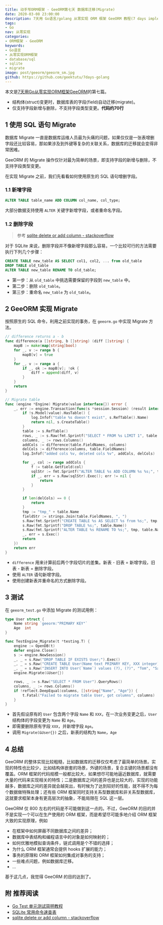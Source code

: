 ```yaml
---
title: 动手写ORM框架 - GeeORM第七天 数据库迁移(Migrate)
date: 2020-03-08 23:00:00
description: 7天用 Go语言/golang 从零实现 ORM 框架 GeeORM 教程(7 days implement golang object relational mapping framework from scratch tutorial)，动手写 ORM 框架，参照 gorm, xorm 的实现。结构体(struct)变更时，数据库表的字段(field)自动迁移(migrate)；仅支持字段新增与删除，不支持字段类型变更。
tags:
- Go
nav: 从零实现
categories:
- ORM框架 - GeeORM
keywords:
- Go语言
- 从零实现ORM框架
- database/sql
- sqlite
- migrate
image: post/geeorm/geeorm_sm.jpg
github: https://github.com/geektutu/7days-golang
---
```


本文是[7天用Go从零实现ORM框架GeeORM](https://geektutu.com/post/geeorm.html)的第七篇。

- 结构体(struct)变更时，数据库表的字段(field)自动迁移(migrate)。
- 仅支持字段新增与删除，不支持字段类型变更。**代码约70行**

## 1 使用 SQL 语句 Migrate

数据库 Migrate 一直是数据库运维人员最为头痛的问题，如果仅仅是一张表增删字段还比较容易，那如果涉及到外键等复杂的关联关系，数据库的迁移就会变得非常困难。

GeeORM 的 Migrate 操作仅针对最为简单的场景，即支持字段的新增与删除，不支持字段类型变更。

在实现 Migrate 之前，我们先看看如何使用原生的 SQL 语句增删字段。

### 1.1 新增字段

```sql
ALTER TABLE table_name ADD COLUMN col_name, col_type;
```

大部分数据支持使用 `ALTER` 关键字新增字段，或者重命名字段。

### 1.2 删除字段

> 参考 [sqlite delete or add column - stackoverflow](https://stackoverflow.com/questions/8442147/how-to-delete-or-add-column-in-sqlite)

对于 SQLite 来说，删除字段并不像新增字段那么容易，一个比较可行的方法需要执行下列几个步骤：

```sql
CREATE TABLE new_table AS SELECT col1, col2, ... from old_table
DROP TABLE old_table
ALTER TABLE new_table RENAME TO old_table;
```

- 第一步：从 `old_table` 中挑选需要保留的字段到 `new_table` 中。
- 第二步：删除 `old_table`。
- 第三步：重命名 `new_table` 为 `old_table`。

## 2 GeeORM 实现 Migrate

按照原生的 SQL 命令，利用之前实现的事务，在 `geeorm.go` 中实现 Migrate 方法。

```go
// difference returns a - b
func difference(a []string, b []string) (diff []string) {
	mapB := make(map[string]bool)
	for _, v := range b {
		mapB[v] = true
	}
	for _, v := range a {
		if _, ok := mapB[v]; !ok {
			diff = append(diff, v)
		}
	}
	return
}

// Migrate table
func (engine *Engine) Migrate(value interface{}) error {
	_, err := engine.Transaction(func(s *session.Session) (result interface{}, err error) {
		if !s.Model(value).HasTable() {
			log.Infof("table %s doesn't exist", s.RefTable().Name)
			return nil, s.CreateTable()
		}
		table := s.RefTable()
		rows, _ := s.Raw(fmt.Sprintf("SELECT * FROM %s LIMIT 1", table.Name)).QueryRows()
		columns, _ := rows.Columns()
		addCols := difference(table.FieldNames, columns)
		delCols := difference(columns, table.FieldNames)
		log.Infof("added cols %v, deleted cols %v", addCols, delCols)

		for _, col := range addCols {
			f := table.GetField(col)
			sqlStr := fmt.Sprintf("ALTER TABLE %s ADD COLUMN %s %s;", table.Name, f.Name, f.Tag)
			if _, err = s.Raw(sqlStr).Exec(); err != nil {
				return
			}
		}

		if len(delCols) == 0 {
			return
		}
		tmp := "tmp_" + table.Name
		fieldStr := strings.Join(table.FieldNames, ", ")
		s.Raw(fmt.Sprintf("CREATE TABLE %s AS SELECT %s from %s;", tmp, fieldStr, table.Name))
		s.Raw(fmt.Sprintf("DROP TABLE %s;", table.Name))
		s.Raw(fmt.Sprintf("ALTER TABLE %s RENAME TO %s;", tmp, table.Name))
		_, err = s.Exec()
		return
	})
	return err
}
```

- `difference` 用来计算前后两个字段切片的差集。新表 - 旧表 = 新增字段，旧表 - 新表 = 删除字段。
- 使用 `ALTER` 语句新增字段。
- 使用创建新表并重命名的方式删除字段。

## 3 测试

在 `geeorm_test.go` 中添加 Migrate 的测试用例：

```go
type User struct {
	Name string `geeorm:"PRIMARY KEY"`
	Age  int
}

func TestEngine_Migrate(t *testing.T) {
	engine := OpenDB(t)
	defer engine.Close()
	s := engine.NewSession()
	_, _ = s.Raw("DROP TABLE IF EXISTS User;").Exec()
	_, _ = s.Raw("CREATE TABLE User(Name text PRIMARY KEY, XXX integer);").Exec()
	_, _ = s.Raw("INSERT INTO User(`Name`) values (?), (?)", "Tom", "Sam").Exec()
	engine.Migrate(&User{})

	rows, _ := s.Raw("SELECT * FROM User").QueryRows()
	columns, _ := rows.Columns()
	if !reflect.DeepEqual(columns, []string{"Name", "Age"}) {
		t.Fatal("Failed to migrate table User, got columns", columns)
	}
}
```

- 首先假设原有的 `User` 包含两个字段 `Name` 和 `XXX`，在一次业务变更之后，`User` 结构体的字段变更为 `Name` 和 `Age`。
- 即需要删除原有字段 `XXX`，并新增字段 `Age`。
- 调用 `Migrate(&User{})` 之后，新表的结构为 `Name`，`Age`

## 4 总结

GeeORM 的整体实现比较粗糙，比如数据库的迁移仅仅考虑了最简单的场景。实现的特性也比较少，比如结构体嵌套的场景，外键的场景，复合主键的场景都没有覆盖。ORM 框架的代码规模一般都比较大，如果想尽可能地逼近数据库，就需要大量的代码来实现相关的特性；二是数据库之间的差异也是比较大的，实现的功能越多，数据库之间的差异就会越突出，有时候为了达到较好的性能，就不得不为每个数据做特殊处理；还有些 ORM 框架同时支持关系型数据库和非关系型数据库，这就要求框架本身有更高层次的抽象，不能局限在 SQL 这一层。

GeeORM 仅 800 左右的代码是不可能做到这一点的。不过，GeeORM 的目的并不是实现一个可以在生产使用的 ORM 框架，而是希望尽可能多地介绍 ORM 框架大致的实现原理，例如

- 在框架中如何屏蔽不同数据库之间的差异；
- 数据库中表结构和编程语言中的对象是如何映射的；
- 如何优雅地模拟查询条件，链式调用是个不错的选择；
- 为什么 ORM 框架通常会提供 hooks 扩展的能力；
- 事务的原理和 ORM 框架如何集成对事务的支持；
- 一些难点问题，例如数据库迁移。
- ...

基于这几点，我觉得 GeeORM 的目的达到了。

## 附 推荐阅读

- [Go Test 单元测试简明教程](https://geektutu.com/post/quick-go-test.html)
- [SQLite 常用命令速查表](https://geektutu.com/post/cheat-sheet-sqlite.html)
- [sqlite delete or add column - stackoverflow](https://stackoverflow.com/questions/8442147/how-to-delete-or-add-column-in-sqlite)

